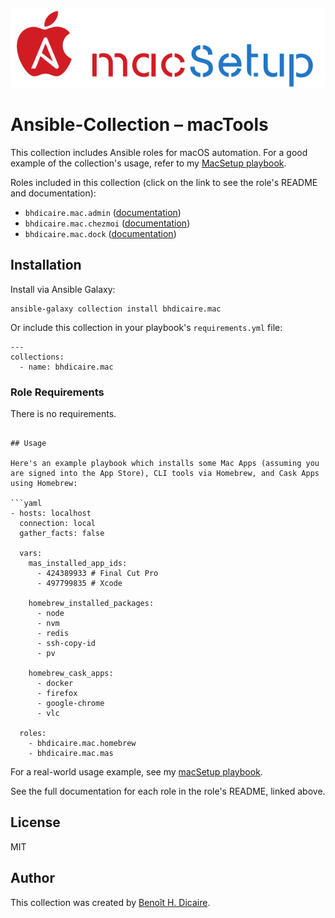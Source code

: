 ![macSetup logo](https://github.com/bhdicaire/macSetup/raw/master/doc/logo.png)

# Ansible-Collection – macTools

This collection includes Ansible roles for macOS automation. For a good example of the collection's usage, refer to my [MacSetup playbook](https://github.com/bhdicaire/macSetup).

Roles included in this collection (click on the link to see the role's README and documentation):

  - `bhdicaire.mac.admin` ([documentation](https://github.com/bhdicaire//macTools/blob/master/roles/admin/README.md))
  - `bhdicaire.mac.chezmoi` ([documentation](https://github.com/bhdicaire/macTools/blob/master/roles/chezmoi/README.md))
  - `bhdicaire.mac.dock` ([documentation](https://github.com/bhdicaire//macTools/blob/master/roles/dock/README.md))

## Installation

Install via Ansible Galaxy:

```
ansible-galaxy collection install bhdicaire.mac
```

Or include this collection in your playbook's `requirements.yml` file:

```
---
collections:
  - name: bhdicaire.mac
```

### Role Requirements

There is no requirements.
```

## Usage

Here's an example playbook which installs some Mac Apps (assuming you are signed into the App Store), CLI tools via Homebrew, and Cask Apps using Homebrew:

```yaml
- hosts: localhost
  connection: local
  gather_facts: false

  vars:
    mas_installed_app_ids:
      - 424389933 # Final Cut Pro
      - 497799835 # Xcode

    homebrew_installed_packages:
      - node
      - nvm
      - redis
      - ssh-copy-id
      - pv

    homebrew_cask_apps:
      - docker
      - firefox
      - google-chrome
      - vlc

  roles:
    - bhdicaire.mac.homebrew
    - bhdicaire.mac.mas
```

For a real-world usage example, see my [macSetup playbook](https://github.com/bhdicaire/macSetup).

See the full documentation for each role in the role's README, linked above.

## License

MIT

## Author

This collection was created by [Benoît H. Dicaire](https://BHDicaire.com).
